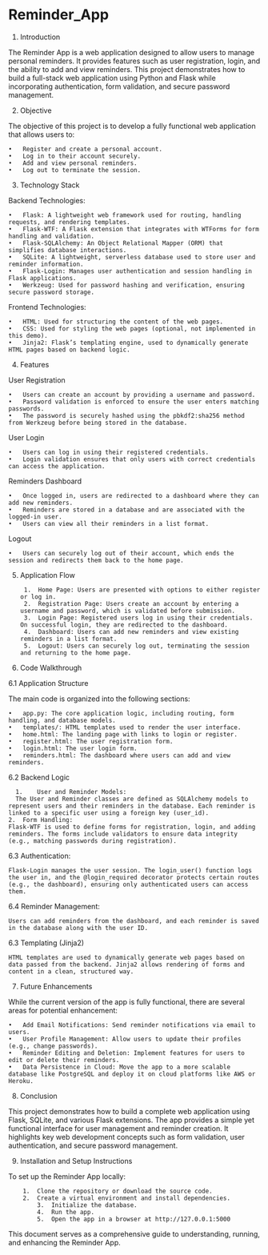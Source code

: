 # Reminder_App

1. Introduction

The Reminder App is a web application designed to allow users to manage personal reminders. It provides features such as user registration, login, and the ability to add and view reminders. This project demonstrates how to build a full-stack web application using Python and Flask while incorporating authentication, form validation, and secure password management.

2. Objective

The objective of this project is to develop a fully functional web application that allows users to:

	•	Register and create a personal account.
	•	Log in to their account securely.
	•	Add and view personal reminders.
	•	Log out to terminate the session.

3. Technology Stack

Backend Technologies:

	•	Flask: A lightweight web framework used for routing, handling requests, and rendering templates.
	•	Flask-WTF: A Flask extension that integrates with WTForms for form handling and validation.
	•	Flask-SQLAlchemy: An Object Relational Mapper (ORM) that simplifies database interactions.
	•	SQLite: A lightweight, serverless database used to store user and reminder information.
	•	Flask-Login: Manages user authentication and session handling in Flask applications.
	•	Werkzeug: Used for password hashing and verification, ensuring secure password storage.

Frontend Technologies:

	•	HTML: Used for structuring the content of the web pages.
	•	CSS: Used for styling the web pages (optional, not implemented in this demo).
	•	Jinja2: Flask’s templating engine, used to dynamically generate HTML pages based on backend logic.

4. Features

User Registration

	•	Users can create an account by providing a username and password.
	•	Password validation is enforced to ensure the user enters matching passwords.
	•	The password is securely hashed using the pbkdf2:sha256 method from Werkzeug before being stored in the database.

User Login

	•	Users can log in using their registered credentials.
	•	Login validation ensures that only users with correct credentials can access the application.

Reminders Dashboard

	•	Once logged in, users are redirected to a dashboard where they can add new reminders.
	•	Reminders are stored in a database and are associated with the logged-in user.
	•	Users can view all their reminders in a list format.

Logout

	•	Users can securely log out of their account, which ends the session and redirects them back to the home page.

5. Application Flow

	    1.	Home Page: Users are presented with options to either register or log in.
	    2.	Registration Page: Users create an account by entering a username and password, which is validated before submission.
	    3.	Login Page: Registered users log in using their credentials. On successful login, they are redirected to the dashboard.
	    4.	Dashboard: Users can add new reminders and view existing reminders in a list format.
	    5.	Logout: Users can securely log out, terminating the session and returning to the home page.

6. Code Walkthrough     

6.1 Application Structure

The main code is organized into the following sections:

	•	app.py: The core application logic, including routing, form handling, and database models.
	•	templates/: HTML templates used to render the user interface.
	•	home.html: The landing page with links to login or register.
	•	register.html: The user registration form.
	•	login.html: The user login form.
	•	reminders.html: The dashboard where users can add and view reminders.

6.2 Backend Logic

	  1.	User and Reminder Models:
      The User and Reminder classes are defined as SQLAlchemy models to represent users and their reminders in the database. Each reminder is linked to a specific user using a foreign key (user_id).
    2. 	Form Handling:
    Flask-WTF is used to define forms for registration, login, and adding reminders. The forms include validators to ensure data integrity (e.g., matching passwords during registration).
    
6.3 Authentication:

    Flask-Login manages the user session. The login_user() function logs the user in, and the @login_required decorator protects certain routes (e.g., the dashboard), ensuring only authenticated users can access them.

6.4 Reminder Management:
        
    Users can add reminders from the dashboard, and each reminder is saved in the database along with the user ID.

6.3 Templating (Jinja2)

    HTML templates are used to dynamically generate web pages based on data passed from the backend. Jinja2 allows rendering of forms and content in a clean, structured way.
7. Future Enhancements

While the current version of the app is fully functional, there are several areas for potential enhancement:

	•	Add Email Notifications: Send reminder notifications via email to users.
	•	User Profile Management: Allow users to update their profiles (e.g., change passwords).
	•	Reminder Editing and Deletion: Implement features for users to edit or delete their reminders.
	•	Data Persistence in Cloud: Move the app to a more scalable database like PostgreSQL and deploy it on cloud platforms like AWS or Heroku.

8. Conclusion

This project demonstrates how to build a complete web application using Flask, SQLite, and various Flask extensions. The app provides a simple yet functional interface for user management and reminder creation. It highlights key web development concepts such as form validation, user authentication, and secure password management.

9. Installation and Setup Instructions

To set up the Reminder App locally:

	    1.	Clone the repository or download the source code.
	    2.	Create a virtual environment and install dependencies.
      	    3.  Initialize the database.
            4.  Run the app.
            5. 	Open the app in a browser at http://127.0.0.1:5000

This document serves as a comprehensive guide to understanding, running, and enhancing the Reminder App.

    
